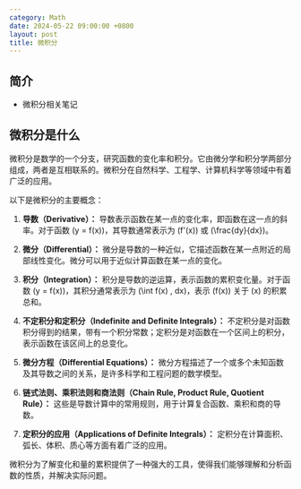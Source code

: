 ```yaml
---
category: Math
date: 2024-05-22 09:00:00 +0800
layout: post
title: 微积分
---
```

## 简介

+ 微积分相关笔记

## 微积分是什么

微积分是数学的一个分支，研究函数的变化率和积分。它由微分学和积分学两部分组成，两者是互相联系的。微积分在自然科学、工程学、计算机科学等领域中有着广泛的应用。

以下是微积分的主要概念：

1. **导数（Derivative）：** 导数表示函数在某一点的变化率，即函数在这一点的斜率。对于函数 \(y = f(x)\)，其导数通常表示为 \(f'(x)\) 或 \(\frac{dy}{dx}\)。

2. **微分（Differential）：** 微分是导数的一种近似，它描述函数在某一点附近的局部线性变化。微分可以用于近似计算函数在某一点的变化。

3. **积分（Integration）：** 积分是导数的逆运算，表示函数的累积变化量。对于函数 \(y = f(x)\)，其积分通常表示为 \(\int f(x) \, dx\)，表示 \(f(x)\) 关于 \(x\) 的积累总和。

4. **不定积分和定积分（Indefinite and Definite Integrals）：** 不定积分是对函数积分得到的结果，带有一个积分常数；定积分是对函数在一个区间上的积分，表示函数在该区间上的总变化。

5. **微分方程（Differential Equations）：** 微分方程描述了一个或多个未知函数及其导数之间的关系，是许多科学和工程问题的数学模型。

6. **链式法则、乘积法则和商法则（Chain Rule, Product Rule, Quotient Rule）：** 这些是导数计算中的常用规则，用于计算复合函数、乘积和商的导数。

7. **定积分的应用（Applications of Definite Integrals）：** 定积分在计算面积、弧长、体积、质心等方面有着广泛的应用。

微积分为了解变化和量的累积提供了一种强大的工具，使得我们能够理解和分析函数的性质，并解决实际问题。
